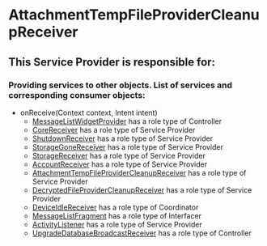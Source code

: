 # AttachmentTempFileProviderCleanupReceiver
## This Service Provider is responsible for:
### Providing services to other objects. List of services and corresponding consumer objects: 
* onReceive(Context context, Intent intent)
	* [MessageListWidgetProvider](../Controllers/MessageListWidgetProvider.md) has a role type of Controller
	* [CoreReceiver](../ServiceProviders/CoreReceiver.md) has a role type of Service Provider
	* [ShutdownReceiver](../ServiceProviders/ShutdownReceiver.md) has a role type of Service Provider
	* [StorageGoneReceiver](../ServiceProviders/StorageGoneReceiver.md) has a role type of Service Provider
	* [StorageReceiver](../ServiceProviders/StorageReceiver.md) has a role type of Service Provider
	* [AccountReceiver](../ServiceProviders/AccountReceiver.md) has a role type of Service Provider
	* [AttachmentTempFileProviderCleanupReceiver](../ServiceProviders/AttachmentTempFileProviderCleanupReceiver.md) has a role type of Service Provider
	* [DecryptedFileProviderCleanupReceiver](../ServiceProviders/DecryptedFileProviderCleanupReceiver.md) has a role type of Service Provider
	* [DeviceIdleReceiver](../Coordinators/DeviceIdleReceiver.md) has a role type of Coordinator
	* [MessageListFragment](../Interfacers/MessageListFragment.md) has a role type of Interfacer
	* [ActivityListener](../ServiceProviders/ActivityListener.md) has a role type of Service Provider
	* [UpgradeDatabaseBroadcastReceiver](../Controllers/UpgradeDatabaseBroadcastReceiver.md) has a role type of Controller
